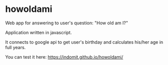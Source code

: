 # howoldami
Web app for answering to user's question: "How old am I?"

Application written in javascript.

It connects to google api to get user's birthday and calculates his/her age in full years.

You can test it here: https://indomit.github.io/howoldami/
